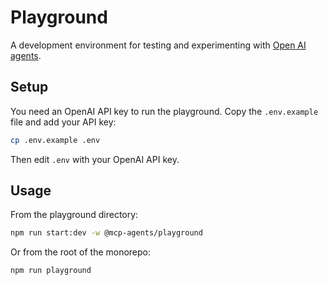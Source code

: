# Playground

A development environment for testing and experimenting with [Open AI agents](https://openai.github.io/openai-agents-js/).

## Setup

You need an OpenAI API key to run the playground. Copy the `.env.example` file and add your API key:

```bash
cp .env.example .env
```

Then edit `.env` with your OpenAI API key.

## Usage

From the playground directory:

```bash
npm run start:dev -w @mcp-agents/playground
```

Or from the root of the monorepo:

```bash
npm run playground
```
